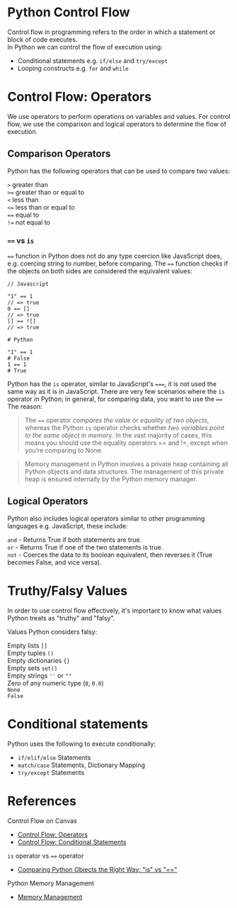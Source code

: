 # Python Control Flow

Control flow in programming refers to the order in which a statement or block of code executes.<br/>
In Python we can control the flow of execution using:
- Conditional statements e.g. `if/else` and `try/except`
- Looping constructs e.g. `for` and `while`

# Control Flow: Operators
We use operators to perform operations on variables and values. For control flow, we use the comparison and logical operators to determine the flow of execution.

## Comparison Operators
Python has the following operators that can be used to compare two values:

`>` greater than<br/>
`>=` greater than or equal to<br/>
`<` less than<br/>
`<=` less than or equal to<br/>
`==` equal to<br/>
`!=` not equal to<br/>

### `==` vs `is`
`==` function in Python does not do any type coercion like JavaScript does, e.g. coercing string to number, before comparing. The `==` function checks if the objects on both sides are considered the equivalent values:<br/>

```
// Javascript

"1" == 1
// => true
0 == []
// => true
[] == ![]
// => true
```

```
# Python

"1" == 1
# False
1 == 1
# True
```

Python has the `is` operator, similar to JavaScript's `===`, it is not used the same way as it is in JavaScript. There are very few scenarios where the `is` operator in Python; in general, for comparing data, you want to use the `==` <br/>
The reason:
> The `==` operator *compares the value* or *equality of two objects*, whereas the Python `is` operator checks whether *two variables point to the same object in memory*. In the vast majority of cases, this means you should use the equality operators == and !=, except when you’re comparing to None.

> Memory management in Python involves a private heap containing all Python objects and data structures. The management of this private heap is ensured internally by the Python memory manager.

## Logical Operators
Python also includes logical operators similar to other programming languages e.g. JavaScript, these include:

`and` - Returns True if both statements are true.<br/>
`or` - Returns True if one of the two statements is true.<br/>
`not` - Coerces the data to its boolean equivalent, then reverses it (True becomes False, and vice versa).<br/>

# Truthy/Falsy Values
In order to use control flow effectively, it's important to know what values Python treats as "truthy" and "falsy".

Values Python considers falsy:

Empty lists `[]` <br/>
Empty tuples `()` <br/>
Empty dictionaries `{}` <br/>
Empty sets `set()` <br/>
Empty strings `''` or `""` <br/>
Zero of any numeric type (`0`, `0.0`) <br/>
`None` <br/>
`False` <br/>

# Conditional statements

Python uses the following to execute conditionally:
- `if/elif/else` Statements
- `match/case` Statements, Dictionary Mapping
- `try/except` Statements

# References

Control Flow on Canvas
- [Control Flow: Operators](https://moringa.instructure.com/courses/479/pages/control-flow-operators?module_item_id=68318)
- [Control Flow: Conditional Statements](https://moringa.instructure.com/courses/479/assignments/32113?module_item_id=68319)

`is` operator vs `==` operator
- [Comparing Python Objects the Right Way: "is" vs "=="](https://realpython.com/courses/python-is-identity-vs-equality/)

Python Memory Management
- [Memory Management](https://docs.python.org/3/c-api/memory.html)